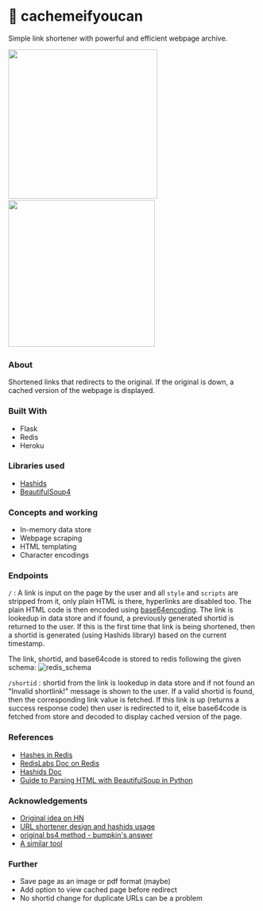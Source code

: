 # 📓 cachemeifyoucan
Simple link shortener with powerful and efficient webpage archive.

<span style="display:inline-block;">
<!-- <img src="https://upload.wikimedia.org/wikipedia/commons/c/c3/Python-logo-notext.svg"> &emsp;&ensp; -->
<img src="https://upload.wikimedia.org/wikipedia/commons/3/3c/Flask_logo.svg" width="300px"> &emsp;&ensp;
<img src="https://upload.wikimedia.org/wikipedia/en/6/6b/Redis_Logo.svg" width="295px"> &emsp;&ensp;
</span>

### About
Shortened links that redirects to the original. If the original is down, a cached version of the webpage is displayed.

### Built With
- Flask
- Redis
- Heroku

### Libraries used
- [Hashids](https://pypi.org/project/hashids/)
- [BeautifulSoup4](https://www.crummy.com/software/BeautifulSoup/bs4/doc/)

### Concepts and working
- In-memory data store
- Webpage scraping
- HTML templating
- Character encodings

### Endpoints
`/` : A link is input on the page by the user and all `style` and `scripts` are stripped from it, only plain HTML is there, hyperlinks are disabled too. The plain HTML code is then encoded using [base64encoding](https://docs.python.org/3/library/base64.html). The link is lookedup in data store and if found, a previously generated shortid is returned to the user. If this is the first time that link is being shortened, then a shortid is generated (using Hashids library) based on the current timestamp. 

The link, shortid, and base64code is stored to redis following the given schema:
![redis_schema]()

`/shortid` : shortid from the link is lookedup in data store and if not found an "Invalid shortlink!" message is shown to the user. If a valid shortid is found, then the corresponding link value is fetched. If this link is up (returns a success response code) then user is redirected to it, else base64code is fetched from store and decoded to display cached version of the page.


### References
- [Hashes in Redis](https://pythontic.com/database/redis/hash%20-%20add%20and%20remove%20elements)
- [RedisLabs Doc on Redis](https://redislabs.com/ebook/part-1-getting-started/chapter-1-getting-to-know-redis/1-2-what-redis-data-structures-look-like/1-2-4-hashes-in-redis/)
- [Hashids Doc](https://pypi.org/project/hashids/)
- [Guide to Parsing HTML with BeautifulSoup in Python](https://stackabuse.com/guide-to-parsing-html-with-beautifulsoup-in-python)

### Acknowledgements
- [Original idea on HN](https://bit.ly/2H8hMOI)
- [URL shortener design and hashids usage](https://www.digitalocean.com/community/tutorials/how-to-make-a-url-shortener-with-flask-and-sqlite)
- [original bs4 method - bumpkin's answer](https://stackoverflow.com/questions/1936466/beautifulsoup-grab-visible-webpage-text)
- [A similar tool](https://archive.is/)


### Further
- Save page as an image or pdf format (maybe)
- Add option to view cached page before redirect
- No shortid change for duplicate URLs can be a problem